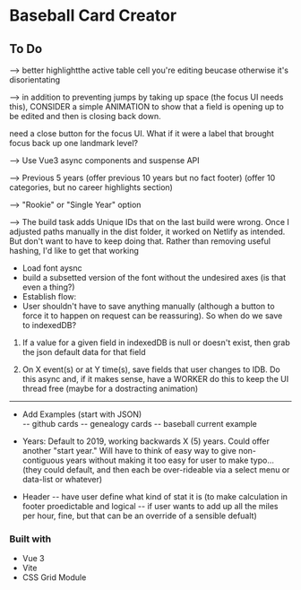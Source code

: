 # Baseball Card Creator

## To Do

--> better highlightthe active table cell you're editing beucase otherwise it's disorientating

--> in addition to preventing jumps by taking up space (the focus UI needs this), CONSIDER a simple ANIMATION to show that a field is opening up to be edited and then is closing back down.

need a close button for the focus UI.
What if it were a label that brought focus back up one landmark level?

--> Use Vue3 async components and suspense API

--> Previous 5 years
(offer previous 10 years but no fact footer)
(offer 10 categories, but no career highlights section)

--> "Rookie" or "Single Year" option

--> The build task adds Unique IDs that on the last build were wrong. Once I adjusted paths manually in the dist folder, it worked on Netlify as intended. But don't want to have to keep doing that. Rather than removing useful hashing, I'd like to get that working

- Load font aysnc
- build a subsetted version of the font without the undesired axes (is that even a thing?)
- Establish flow:
- User shouldn't have to save anything manually (although a button to force it to happen on request can be reassuring). So when do we save to indexedDB?

1.  If a value for a given field in indexedDB is null or doesn't exist, then grab the json default data for that field

2.  On X event(s) or at Y time(s), save fields that user changes to IDB. Do this async and, if it makes sense, have a WORKER do this to keep the UI thread free (maybe for a dostracting animation)

---

- Add Examples (start with JSON)  
  -- github cards
  -- genealogy cards
  -- baseball current example

- Years: Default to 2019, working backwards X (5) years. Could offer another "start year." Will have to think of easy way to give non-contiguous years without making it too easy for user to make typo... (they could default, and then each be over-rideable via a select menu or data-list or whatever)

- Header -- have user define what kind of stat it is (to make calculation in footer proedictable and logical -- if user wants to add up all the miles per hour, fine, but that can be an override of a sensible defualt)

### Built with

- Vue 3
- Vite
- CSS Grid Module

